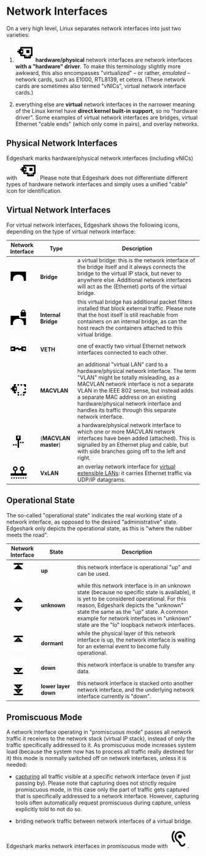 # Network Interfaces

On a very high level, Linux separates network interfaces into just two
varieties:

1. ![HW network interface](_media/icons/nifs/HardwareNic.svg ':class=mdicon :no-zoom')
   **hardware/physical** network interfaces are network interfaces **with a
   "hardware" driver**. To make this terminology slightly more awkward, this
   also encompasses "virtualized" – or rather, *emulated* – network cards, such
   as E1000, RTL8139, et cetera. (These network cards are sometimes also termed
   "vNICs", virtual network interface cards.)

2. everything else are **virtual** network interfaces in the narrower meaning of
   the Linux kernel have **direct kernel built-in support**, so no "hardware
   driver". Some examples of virtual network interfaces are bridges, virtual
   Ethernet "cable ends" (which only come in pairs), and overlay networks.

## Physical Network Interfaces

Edgeshark marks hardware/physical network interfaces (including vNICs) with ![HW
network interface](_media/icons/nifs/HardwareNic.svg ':class=mdicon :no-zoom').
Please note that Edgeshark does not differentiate different types of hardware
network interfaces and simply uses a unified "cable" icon for identification.

## Virtual Network Interfaces

For virtual network interfaces, Edgeshark shows the following icons, depending
on the type of virtual network interface:

| Network Interface | Type | Description |
| --- | --- | --- |
| ![bridge](_media/icons/nifs/Bridge.svg ':class=mdicon :no-zoom') | **Bridge** | a virtual bridge: this is the network interface of the bridge itself and it always connects the bridge to the virtual IP stack, but never to anywhere else. Additional network interfaces will act as the (Ethernet) ports of the virtual bridge. |
| ![internal bridge](_media/icons/nifs/BridgeInternal.svg ':class=mdicon :no-zoom') | **Internal Bridge** | this virtual bridge has additional packet filters installed that block external traffic. Please note that the host itself is still reachable from containers on an internal bridge, as can the host reach the containers attached to this virtual bridge. |
| ![VETH](_media/icons/nifs/Veth.svg ':class=mdicon :no-zoom') | **VETH** | one of exactly two virtual Ethernet network interfaces connected to each other. |
| ![MACVLAN](_media/icons/nifs/Macvlan.svg ':class=mdicon :no-zoom') | **MACVLAN** | an additional "virtual LAN" card to a hardware/physical network interface. The term "VLAN" might be totally misleading, as a MACVLAN network interface is not a separate VLAN in the IEEE 802 sense, but instead adds a separate MAC address on an existing hardware/physical network interface and handles its traffic through this separate network interface. |
| ![MACVLAN master](_media/icons/nifs/MacvlanMaster.svg ':class=mdicon :no-zoom') | (**MACVLAN master**) | a hardware/physical network interface to which one or more MACVLAN network interfaces have been added (attached). This is signalled by an Ethernet plug and cable, but with side branches going off to the left and right. |
| ![VxLAN](_media/icons/nifs/Overlay.svg ':class=mdicon :no-zoom') | **VxLAN** | an overlay network interface for [virtual extensible LANs](https://en.wikipedia.org/wiki/Virtual_Extensible_LAN): it carries Ethernet traffic via UDP/IP datagrams. |

## Operational State

The so-called "operational state" indicates the real working state of a network
interface, as opposed to the desired "administrative" state. Edgeshark only
depicts the operational state, as this is "where the rubber meets the road".

| Network Interface | State | Description |
| --- | --- | --- |
| ![operstate up](_media/icons/operstates/Up.svg ':class=mdicon :no-zoom') | **up** | this network interface is operational "up" and can be used. |
| ![operstate unknown](_media/icons/operstates/Unknown.svg ':class=mdicon :no-zoom') | **unknown** | while this network interface is in an unknown state (because no specific state is available), it is yet to be considered operational. For this reason, Edgeshark depicts the "unknown" state the same as the "up" state. A common example for network interfaces in "unknown" state are the "lo" loopback network interfaces. |
| ![operstate dormant](_media/icons/operstates/Dormant.svg ':class=mdicon :no-zoom') | **dormant** | while the physical layer of this network interface is up, the network interface is waiting for an external event to become fully operational. |
| ![operstate down](_media/icons/operstates/Down.svg ':class=mdicon :no-zoom') | **down** | this network interface is unable to transfer any data. |
| ![operstate lower layer down](_media/icons/operstates/LowerLayerDown.svg ':class=mdicon :no-zoom') | **lower&nbsp;layer down** | this network interface is stacked onto another network interface, and the underlying network interface currently is "down". |

## Promiscuous Mode

A network interface operating in "promiscuous mode" passes all network traffic
it receives to the network stack (virtual IP stack), instead of only the traffic
specifically addressed to it. As promiscuous mode increases system load (because
the system now has to process all traffic really destined for it) this mode is
normally switched off on network interfaces, unless it is needed:

- [capturing](capture) all traffic visible at a specific network interface
  (even if just passing by). Please note that capturing does not strictly
  require promiscuous mode, in this case only the part of traffic gets captured
  that is specifically addressed to a network interface. However, capturing
  tools often automatically request promiscuous during capture, unless
  explicitly told to not do so.

- briding network traffic between network interfaces of a virtual bridge.

Edgeshark marks network interfaces in promiscuous mode with
![promiscuous mode](_media/icons/Promiscuous.svg ':class=mdicon :no-zoom').
